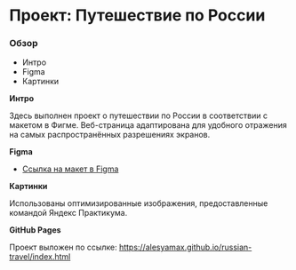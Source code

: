# Проект: Путешествие по России

### Обзор
* Интро
* Figma
* Картинки

**Интро**

Здесь выполнен проект о путешествии по России в соответствии с макетом в Фигме.
Веб-страница адаптирована для удобного отражения на самых распространённых разрешениях экранов.

**Figma**

* [Ссылка на макет в Figma](https://www.figma.com/file/5S2WSbEFL6awjVWJ0NWL8Q/Sprint-3_-Russia-_-desktop-mobile?node-id=28503%3A0)

**Картинки**

Использованы оптимизированные изображения, предоставленные командой Яндекс Практикума.

**GitHub Pages**

Проект выложен по ссылке: https://alesyamax.github.io/russian-travel/index.html
